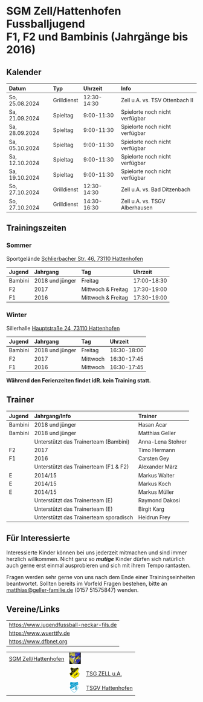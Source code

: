 # SGM Zell/Hattenhofen Fussballjugend<br/>F1, F2 und Bambinis (Jahrgänge bis 2016)

## Kalender

| Datum          | Typ         | Uhrzeit     | Info                           |
| :------------- | :---------- | :---------- | :----------------------------- |
| So, 25.08.2024 | Grilldienst | 12:30-14:30 | Zell u.A. vs. TSV Ottenbach II |
| Sa, 21.09.2024 | Spieltag    | 9:00-11:30  | Spielorte noch nicht verfügbar |
| Sa, 28.09.2024 | Spieltag    | 9:00-11:30  | Spielorte noch nicht verfügbar |
| Sa, 05.10.2024 | Spieltag    | 9:00-11:30  | Spielorte noch nicht verfügbar |
| Sa, 12.10.2024 | Spieltag    | 9:00-11:30  | Spielorte noch nicht verfügbar |
| Sa, 19.10.2024 | Spieltag    | 9:00-11:30  | Spielorte noch nicht verfügbar |
| So, 27.10.2024 | Grilldienst | 12:30-14:30 | Zell u.A. vs. Bad Ditzenbach   |
| So, 27.10.2024 | Grilldienst | 14:30-16:30 | Zell u.A. vs. TSGV Alberhausen |

## Trainingszeiten

### Sommer

Sportgelände <a href="https://goo.gl/maps/FJQeoiVucuZiPWvFA" target="_blank" rel="noopener noreferrer">Schlierbacher Str. 46, 73110 Hattenhofen</a>

| Jugend  | Jahrgang        | Tag                | Uhrzeit     |
| :------ | :-------------- | :----------------- | :---------- |
| Bambini | 2018 und jünger | Freitag            | 17:00-18:30 |
| F2      | 2017            | Mittwoch & Freitag | 17:30-19:00 |
| F1      | 2016            | Mittwoch & Freitag | 17:30-19:00 |

### Winter

Sillerhalle <a href="https://goo.gl/maps/6ABxqEwNToafWStF8" target="_blank" rel="noopener noreferrer">Hauptstraße 24, 73110 Hattenhofen</a>

| Jugend  | Jahrgang        | Tag      | Uhrzeit     |
| :------ | :-------------- | :------- | :---------- |
| Bambini | 2018 und jünger | Freitag  | 16:30-18:00 |
| F2      | 2017            | Mittwoch | 16:30-17:45 |
| F1      | 2016            | Mittwoch | 16:30-17:45 |

**Während den Ferienzeiten findet idR. kein Training statt.**

## Trainer

| Jugend  | Jahrgang/Info                          | Trainer           |
| :------ | :------------------------------------- | :---------------- |
| Bambini | 2018 und jünger                        | Hasan Acar        |
| Bambini | 2018 und jünger                        | Matthias Geller   |
|         | Unterstützt das Trainerteam (Bambini)  | Anna-Lena Stohrer |
| F2      | 2017                                   | Timo Hermann      |
| F1      | 2016                                   | Carsten Gey       |
|         | Unterstützt das Trainerteam (F1 & F2)  | Alexander März    |
| E       | 2014/15                                | Markus Walter     |
| E       | 2014/15                                | Markus Koch       |
| E       | 2014/15                                | Markus Müller     |
|         | Unterstützt das Trainerteam (E)        | Raymond Dakosi    |
|         | Unterstützt das Trainerteam (E)        | Birgit Karg       |
|         | Unterstützt das Trainerteam sporadisch | Heidrun Frey      |

## Für Interessierte

Interessierte Kinder können bei uns jederzeit mitmachen und sind immer herzlich willkommen.
Nicht ganz so ***mutige*** Kinder dürfen sich natürlich auch gerne erst einmal ausprobieren und sich mit ihrem Tempo rantasten.

Fragen werden sehr gerne von uns nach dem Ende einer Trainingseinheiten beantwortet.
Sollten bereits im Vorfeld Fragen bestehen, bitte an matthias@geller-familie.de (0157 51575847) wenden.

## Vereine/Links

|                                           |
| :---------------------------------------- |
| https://www.jugendfussball-neckar-fils.de |
| https://www.wuerttfv.de                   |
| https://www.dfbnet.org                    |

|                                                          |                                                              |                                                  |
| -------------------------------------------------------: | :----------------------------------------------------------- | :----------------------------------------------- |
| [SGM Zell/Hattenhofen](https://sgm-zell-hattenhofen.de/) | <img src="cropped-SGM-Zell_Hattenhofen-2.jpg" height="30" /> |                                                  |
|                                                          | <img src="logo_zua.png" height="30" />                       | [TSG ZELL u.A.](https://www.tsg-zell.de/)        |
|                                                          | <img src="logo-hat.gif" height="30" />                       | [TSGV Hattenhofen](https://tsgv-hattenhofen.de/) |
